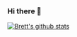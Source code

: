 ### Hi there 👋

[![Brett's github stats](https://github-readme-stats.vercel.app/api?username=bhjones45&count_private=true&include_all_commits=true&show_icons=true&theme=shades-of-purple)
](https://github.com/bhjones45/github-readme-stats)

<!--
**Bhjones45/Bhjones45** is a ✨ _special_ ✨ repository because its `README.md` (this file) appears on your GitHub profile.

Here are some ideas to get you started:

- 🔭 I’m currently working on ...
- 🌱 I’m currently learning ...
- 👯 I’m looking to collaborate on ...
- 🤔 I’m looking for help with ...
- 💬 Ask me about ...
- 📫 How to reach me: ...
- 😄 Pronouns: ...
- ⚡ Fun fact: ...

-->
